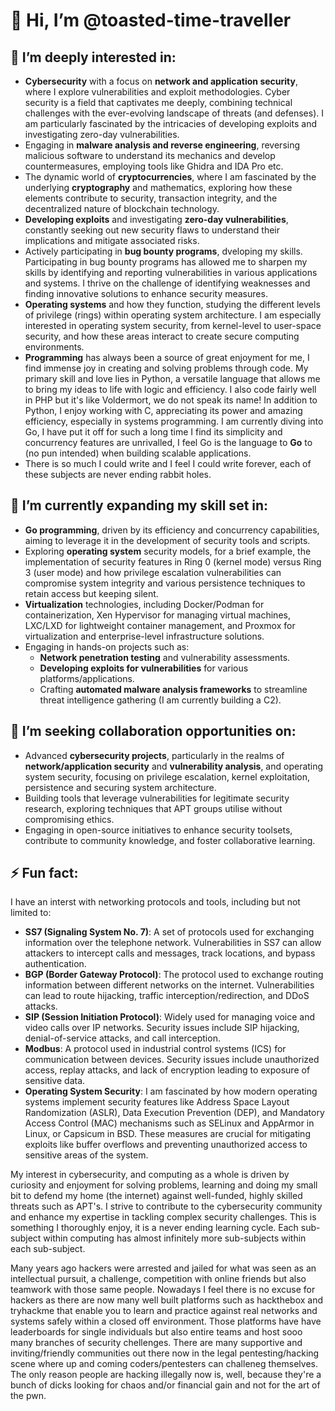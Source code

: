 # 👋 Hi, I’m @toasted-time-traveller

## 👀 I’m deeply interested in:
- **Cybersecurity** with a focus on **network and application security**, where I explore vulnerabilities and exploit methodologies. Cyber security is a field that captivates me deeply, combining technical challenges with the ever-evolving landscape of threats (and defenses). I am particularly fascinated by the intricacies of developing exploits and investigating zero-day vulnerabilities.
- Engaging in **malware analysis and reverse engineering**, reversing malicious software to understand its mechanics and develop countermeasures, employing tools like Ghidra and IDA Pro etc.
- The dynamic world of **cryptocurrencies**, where I am fascinated by the underlying **cryptography** and mathematics, exploring how these elements contribute to security, transaction integrity, and the decentralized nature of blockchain technology.
- **Developing exploits** and investigating **zero-day vulnerabilities**, constantly seeking out new security flaws to understand their implications and mitigate associated risks.
- Actively participating in **bug bounty programs**, dveloping my skills. Participating in bug bounty programs has allowed me to sharpen my skills by identifying and reporting vulnerabilities in various applications and systems. I thrive on the challenge of identifying weaknesses and finding innovative solutions to enhance security measures.
- **Operating systems** and how they function, studying the different levels of privilege (rings) within operating system architecture. I am especially interested in operating system security, from kernel-level to user-space security, and how these areas interact to create secure computing environments.
- **Programming** has always been a source of great enjoyment for me, I find immense joy in creating and solving problems through code. My primary skill and love lies in Python, a versatile language that allows me to bring my ideas to life with logic and efficiency. I also code fairly well in PHP but it's like Voldermort, we do not speak its name! In addition to Python, I enjoy working with C, appreciating its power and amazing efficiency, especially in systems programming. I am currently diving into Go, I have put it off for such a long time I find its simplicity and concurrency features are unrivalled, I feel Go is the language to **Go** to (no pun intended) when building scalable applications.
- There is so much I could write and I feel I could write forever, each of these subjects are never ending rabbit holes.

## 🌱 I’m currently expanding my skill set in:
- **Go programming**, driven by its efficiency and concurrency capabilities, aiming to leverage it in the development of security tools and scripts.
- Exploring **operating system** security models, for a brief example, the implementation of security features in Ring 0 (kernel mode) versus Ring 3 (user mode) and how privilege escalation vulnerabilities can compromise system integrity and various persistence techniques to retain access but keeping silent.
- **Virtualization** technologies, including Docker/Podman for containerization, Xen Hypervisor for managing virtual machines, LXC/LXD for lightweight container management, and Proxmox for virtualization and enterprise-level infrastructure solutions.
- Engaging in hands-on projects such as:
  - **Network penetration testing** and vulnerability assessments.
  - **Developing exploits for vulnerabilities** for various platforms/applications.
  - Crafting **automated malware analysis frameworks** to streamline threat intelligence gathering (I am currently building a C2).

## 💞️ I’m seeking collaboration opportunities on:
- Advanced **cybersecurity projects**, particularly in the realms of **network/application security** and **vulnerability analysis**, and operating system security, focusing on privilege escalation, kernel exploitation, persistence and securing system architecture.
- Building tools that leverage vulnerabilities for legitimate security research, exploring techniques that APT groups utilise without compromising ethics.
- Engaging in open-source initiatives to enhance security toolsets, contribute to community knowledge, and foster collaborative learning.

## ⚡ Fun fact:
I have an interst with networking protocols and tools, including but not limited to:
- **SS7 (Signaling System No. 7)**: A set of protocols used for exchanging information over the telephone network. Vulnerabilities in SS7 can allow attackers to intercept calls and messages, track locations, and bypass authentication.
- **BGP (Border Gateway Protocol)**: The protocol used to exchange routing information between different networks on the internet. Vulnerabilities can lead to route hijacking, traffic interception/redirection, and DDoS attacks.
- **SIP (Session Initiation Protocol)**: Widely used for managing voice and video calls over IP networks. Security issues include SIP hijacking, denial-of-service attacks, and call interception.
- **Modbus**: A protocol used in industrial control systems (ICS) for communication between devices. Security issues include unauthorized access, replay attacks, and lack of encryption leading to exposure of sensitive data.
- **Operating System Security**: I am fascinated by how modern operating systems implement security features like Address Space Layout Randomization (ASLR), Data Execution Prevention (DEP), and Mandatory Access Control (MAC) mechanisms such as SELinux and AppArmor in Linux, or Capsicum in BSD. These measures are crucial for mitigating exploits like buffer overflows and preventing unauthorized access to sensitive areas of the system.

My interest in cybersecurity, and computing as a whole is driven by curiosity and enjoyment for solving problems, learning and doing my small bit to defend my home (the internet) against well-funded, highly skilled threats such as APT's. I strive to contribute to the cybersecurity community and enhance my expertise in tackling complex security challenges. This is something I thoroughly enjoy, it is a never ending learning cycle. Each sub-subject within computing has almost infinitely more sub-subjects within each sub-subject.

Many years ago hackers were arrested and jailed for what was seen as an intellectual pursuit, a challenge, competition with online friends but also teamwork with those same people. Nowadays I feel there is no excuse for hackers as there are now many well built platforms such as hackthebox and tryhackme that enable you to learn and practice against real networks and systems safely within a closed off environment. Those platforms have have leaderboards for single individuals but also entire teams and host sooo many branches of security chellenges. There are many supportive and inviting/friendly communities out there now in the legal pentesting/hacking scene where up and coming coders/pentesters can challeneg themselves. The only reason people are hacking illegally now is, well, because they're a bunch of dicks looking for chaos and/or financial gain and not for the art of the pwn.

<!---
toasted-time-traveller/toasted-time-traveller is a ✨ special ✨ repository because its `README.md` (this file) appears on your GitHub profile.
You can click the Preview link to take a look at your changes.
--->
